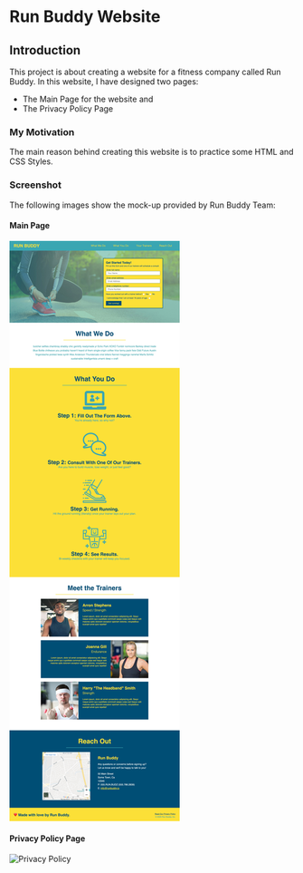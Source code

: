 # Run Buddy Website

## Introduction

This project is about creating a website for a fitness company called Run Buddy. In this website, I have designed two pages:
* The Main Page for the website and
* The Privacy Policy Page

### My Motivation

The main reason behind creating this website is to practice some HTML and CSS Styles.

### Screenshot

The following images show the mock-up provided by Run Buddy Team:

#### Main Page

![Main Page](./assets/images/050-mock-up.jpg)

#### Privacy Policy Page

![Privacy Policy](./assets/images/100-privacy-complete-1.jpg)

